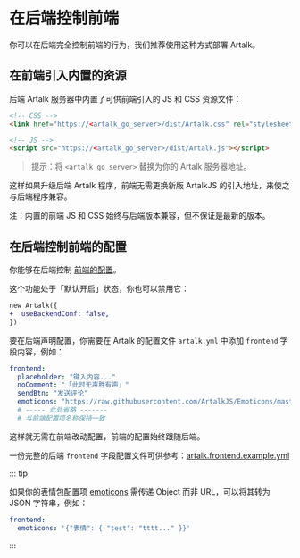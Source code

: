 # 在后端控制前端

你可以在后端完全控制前端的行为，我们推荐使用这种方式部署 Artalk。

## 在前端引入内置的资源

后端 Artalk 服务器中内置了可供前端引入的 JS 和 CSS 资源文件：

```html
<!-- CSS -->
<link href="https://<artalk_go_server>/dist/Artalk.css" rel="stylesheet">

<!-- JS -->
<script src="https://<artalk_go_server>/dist/Artalk.js"></script>
```

> 提示：将 `<artalk_go_server>` 替换为你的 Artalk 服务器地址。

这样如果升级后端 Artalk 程序，前端无需更换新版 ArtalkJS 的引入地址，来使之与后端程序兼容。

注：内置的前端 JS 和 CSS 始终与后端版本兼容，但不保证是最新的版本。

## 在后端控制前端的配置

你能够在后端控制 [前端的配置](/guide/frontend/config)。

这个功能处于「默认开启」状态，你也可以禁用它：

```diff
new Artalk({
+  useBackendConf: false,
})
```

要在后端声明配置，你需要在 Artalk 的配置文件 `artalk.yml` 中添加 `frontend` 字段内容，例如：

```yaml
frontend:
  placeholder: "键入内容..."
  noComment: "「此时无声胜有声」"
  sendBtn: "发送评论"
  emoticons: "https://raw.githubusercontent.com/ArtalkJS/Emoticons/master/grps/default.json"
  # ----- 此处省略 -------
  # 与前端配置项名称保持一致
```

这样就无需在前端改动配置，前端的配置始终跟随后端。

一份完整的后端 `frontend` 字段配置文件可供参考：[artalk.frontend.example.yml](https://github.com/ArtalkJS/Artalk/blob/master/artalk.frontend.example.yml)

::: tip

如果你的表情包配置项 [emoticons](/guide/frontend/emoticons) 需传递 Object 而非 URL，可以将其转为 JSON 字符串，例如：

```yaml
frontend:
  emoticons: '{"表情": { "test": "tttt..." }}'
```

:::
